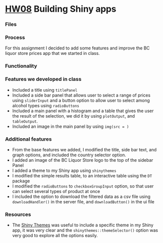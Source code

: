 # [HW08](http://stat545.com/hw08_shiny.html) Building Shiny apps

### Files


### Process
For this assignment I decided to add some features and improve the BC liquor store prices app that we started in class. 

### Functionality

### Features we developed in class

- Included a title using `titlePanel`
- Included a side bar panel that allows user to select a range of prices using `sliderInput` and a button option to allow user to select among alcohol types using `radioButtons`
- Included a main panel with a histogram and a table that gives the user the result of the selection, we did it by using `plotOutput`, and `tableOutput`.
- Included an image in the main panel by using `img(src = )`

### Additional features

- From the base features we added, I modified the title, side bar text, and graph options, and included the country selector option. 
- I added an image of the BC Liquor Store logo to the top of the sidebar Panel
- I added a theme to my Shiny app using `shinythemes`
- I modified the simple results table, to an interactive table using the `DT` package
- I modified the `radioButtons` to `checkboxGroupInput` option, so that user can select several types of product at once
- I included the option to download the filtered data as a csv file using `downloadHandler()` in the server file, and `downloadButton()` in the ui file


### Resources

- The [Shiny Themes](https://rstudio.github.io/shinythemes/) was useful to include a specific theme in my Shiny app, it was very clear and the `shinythemes::themeSelector()` option was very good to explore all the options easily.